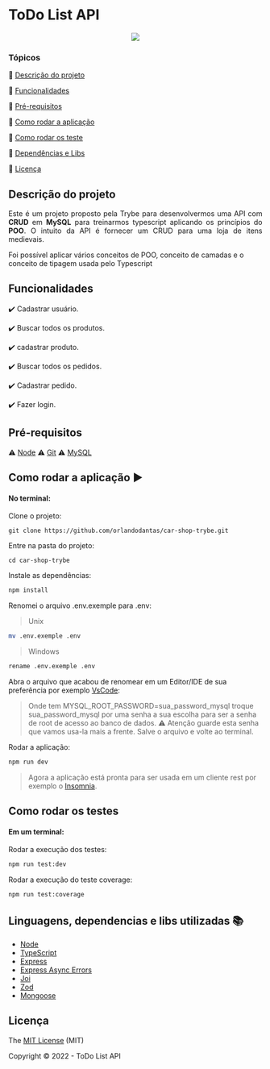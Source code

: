 <h1>ToDo List API</h1> 

<p align="center">
  <img src="http://img.shields.io/static/v1?label=STATUS&message=CONCLUIDO&color=GREEN&style=for-the-badge"/>
</p>

### Tópicos 

:small_blue_diamond: [Descrição do projeto](#descrição-do-projeto)

:small_blue_diamond: [Funcionalidades](#funcionalidades)

:small_blue_diamond: [Pré-requisitos](#pré-requisitos)

:small_blue_diamond: [Como rodar a aplicação](#como-rodar-a-aplicação-arrow_forward)

:small_blue_diamond: [Como rodar os teste](#como-rodar-os-testes)

:small_blue_diamond: [Dependências e Libs](#linguagens-dependencias-e-libs-utilizadas-books)

:small_blue_diamond: [Licença](#licença)


## Descrição do projeto 

<p align="justify">
  Este é um projeto proposto pela Trybe para desenvolvermos uma API com <b>CRUD</b> em <b>MySQL</b> para treinarmos typescript aplicando os princípios do <b>POO</b>.
  O intuito da API é fornecer um CRUD para uma loja de itens medievais.
</p>
<p>Foi possível aplicar vários conceitos de POO, conceito de camadas e o conceito de tipagem usada pelo Typescript</p>

## Funcionalidades

:heavy_check_mark: Cadastrar usuário.  

:heavy_check_mark: Buscar todos os produtos.

:heavy_check_mark: cadastrar produto.  

:heavy_check_mark: Buscar todos os pedidos.

:heavy_check_mark: Cadastrar pedido.

:heavy_check_mark: Fazer login.


## Pré-requisitos

:warning: [Node](https://nodejs.org/en/download/)
:warning: [Git](https://git-scm.com/downloads)
:warning: [MySQL](https://dev.mysql.com/downloads/)

## Como rodar a aplicação :arrow_forward:

#### No terminal:
Clone o projeto: 

```
git clone https://github.com/orlandodantas/car-shop-trybe.git
```
Entre na pasta do projeto: 

```
cd car-shop-trybe
```

Instale as dependências: 

```sh
npm install
```
Renomei o arquivo .env.exemple para .env:
> Unix
```sh
mv .env.exemple .env
```
> Windows
```sh
rename .env.exemple .env
```
Abra o arquivo que acabou de renomear em um Editor/IDE de sua preferência por exemplo [VsCode](https://code.visualstudio.com/):
> Onde tem MYSQL_ROOT_PASSWORD=sua_password_mysql troque sua_password_mysql por uma senha a sua escolha para ser a senha de root
de acesso ao banco de dados. :warning: Atenção guarde esta senha que vamos usa-la mais a frente. Salve o arquivo e volte ao terminal.

Rodar a aplicação:

```sh
npm run dev
```

> Agora a aplicação está pronta para ser usada em um cliente rest por exemplo o [Insomnia](https://insomnia.rest/download).


## Como rodar os testes

#### Em um terminal:
Rodar a execução dos testes:

```sh
npm run test:dev
```

Rodar a execução do teste coverage:

```sh
npm run test:coverage
```

## Linguagens, dependencias e libs utilizadas :books:

- [Node](https://nodejs.org/en/download/)
- [TypeScript](https://www.typescriptlang.org/)
- [Express](https://expressjs.com/pt-br/)
- [Express Async Errors](https://www.npmjs.com/package/express-async-errors)
- [Joi](https://www.npmjs.com/package/joi)
- [Zod](https://www.npmjs.com/package/zod)
- [Mongoose](https://www.npmjs.com/package/mongoose)

## Licença 

The [MIT License]() (MIT)

Copyright :copyright: 2022 - ToDo List API
